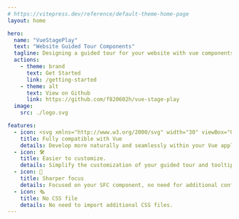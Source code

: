 ```yaml
---
# https://vitepress.dev/reference/default-theme-home-page
layout: home

hero:
  name: "VueStagePlay"
  text: "Website Guided Tour Components"
  tagline: Designing a guided tour for your website with vue components, much like directing a stage play
  actions:
    - theme: brand
      text: Get Started
      link: /getting-started
    - theme: alt
      text: View on Github
      link: https://github.com/f820602h/vue-stage-play
  image: 
    src: ./logo.svg

features:
  - icon: <svg xmlns="http://www.w3.org/2000/svg" width="30" viewBox="0 0 256 220.8"><path fill="#41B883" d="M204.8 0H256L128 220.8 0 0h97.92L128 51.2 157.44 0h47.36Z"/><path fill="#41B883" d="m0 0 128 220.8L256 0h-51.2L128 132.48 50.56 0H0Z"/><path fill="#35495E" d="M50.56 0 128 133.12 204.8 0h-47.36L128 51.2 97.92 0H50.56Z"/></svg>
    title: Fully compatible with Vue
    details: Develop more naturally and seamlessly within your Vue application.
  - icon: 🛠️
    title: Easier to customize.
    details: Simplify the customization of your guided tour and tooltip using slots and props.
  - icon: 🎯
    title: Sharper focus
    details: Focused on your SFC component, no need for additional configuration.
  - icon: 🗞️
    title: No CSS file
    details: No need to import additional CSS files.
---
```


